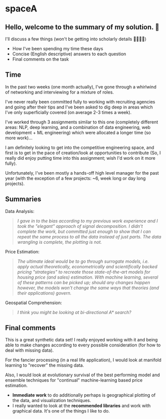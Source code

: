 # spaceA

## Hello, welcome to the summary of my solution. 👋
I'll discuss a few things (won't be getting into scholarly details 👩‍🏫👨‍🏫)

- How I've been spending my time these days
- Concise (English descriptive) answers to each question
- Final comments on the task

## Time
In the past two weeks (one month actually), I've gone through a whirlwind of networking and interviewing for a mixture of roles.

I've never really been committed fully to working with recruiting agencies and going after their tips and I've been asked to dig deep in areas which I've only superficially covered (on average 2-3 times a week).

I've worked through 3 assignments similar to this one (completely different areas: NLP, deep learning, and a combination of data engineering, web development + ML engineering) which were allocated a longer time (so more work)...

I am definitely looking to get into the competitive engineering space, and first is to get in the pace of creation/look at opportunities to contribute (So, I really did enjoy putting time into this assignment; wish I'd work on it more fully).

Unfortunately, I've been mostly a hands-off high level manager for the past year (with the exception of a few projects: ~6, week long or day long projects).

## Summaries

Data Analysis:

>*I gave in to the bias according to my previous work experience and I took the "elegant" approach of signal decomposition. I didn't complete the work, but committed just enough to show that I can repeat the same process to all the data instead of just parts. The data wrangling is complete, the plotting is not.*

Price Estimation:

>*The ultimate ideal would be to go through surrogate models, i.e. apply actual theoretically, econometrically and scientifically backed pricing "strategies" to recreate those state-of-the-art models for housing price (and sales) estimation. With machine learning, several of these patterns can be picked up; should any changes happen however, the models won't change the same ways that theories (and their applications) govern.*

Geospatial Comprehension:

>*I think you might be looking at bi-directional A\* search?*

## Final comments
This is a great synthetic data set! I really enjoyed working with it and being able to make changes according to every possible consideration (for how to deal with missing data).

For the fancier processing (in a real life application), I would look at manifold learning to "recover" the missing data.

Also, I would look at evolutionary survival of the best performing model and ensemble techniques for "continual" machine-learning based price estimation.

* **Immediate work** to do additionally perhaps is geographical plotting of the data, and visualization techniques.
* I really wanted to look at the **recommended libraries** and work with graphical data. It's one of the things I like to do.
